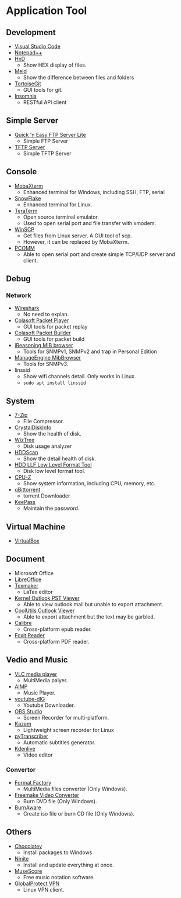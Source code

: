 # Application Tool

## Development

* [Visual Studio Code](https://code.visualstudio.com)
* [Notepad++](https://notepad-plus-plus.org/zh/)
* [HxD](https://mh-nexus.de/en/hxd/)
  * Show HEX display of files.
* [Meld](https://meldmerge.org)
  * Show the difference between files and folders
* [TortoiseGit](https://tortoisegit.org)
  * GUI tools for git.
* [Insomnia](https://insomnia.rest/)
  * RESTful API client

## Simple Server

* [Quick 'n Easy FTP Server Lite](http://www.pablosoftwaresolutions.com/html/quick__n_easy_ftp_server_lite.html)
  * Simple FTP Server
* [TFTP Server](http://tftpd32.jounin.net/tftpd32_download.html)
  * Simple TFTP Server

## Console

* [MobaXterm](https://mobaxterm.mobatek.net)
  * Enhanced terminal for Windows, including SSH, FTP, serial
* [SnowFlake](https://github.com/subhra74/snowflake)
  * Enhanced terminal for Linux.
* [TeraTerm](https://ttssh2.osdn.jp)
  * Open source terminal emulator.
  * Used to open serial port and file transfer with xmodem.
* [WinSCP](https://winscp.net/eng/download.php)
  * Get files from Linux server. A GUI tool of scp.
  * However, it can be replaced by MobaXterm.
* [PCOMM](https://www.moxa.com/Moxa/media/PDIM/S100000217/moxa-pcomm-lite-utility-v1.6.zip)
  * Able to open serial port and create simple TCP/UDP server and client.

## Debug

### Network

* [Wireshark](https://www.wireshark.org/download.html)
  * No need to explan.
* [Colasoft Packet Player](https://www.colasoft.com/packet_player/)
  * GUI tools for packet replay
* [Colasoft Packet Builder](https://www.colasoft.com/packet_builder/)
  * GUI tools for packet build
* [iReasoning MIB browser](https://www.ireasoning.com/mibbrowser.shtml)
  * Tools for SNMPv1, SNMPv2 and trap in Personal Edition
* [ManageEngine MibBrowser](https://www.manageengine.com/products/mibbrowser-free-tool/)
  * Tools for SNMPv3.
* linssid
  * Show wifi channels detail. Only works in Linux.
  * `sudo apt install linssid`

## System

* [7-Zip](https://www.developershome.com/7-zip/)
  * File Compressor.
* [CrystalDiskInfo](https://crystalmark.info/en/software/crystaldiskinfo/)
  * Show the health of disk.
* [WizTree](https://www.diskanalyzer.com/download)
  * Disk usage analyzer
* [HDDScan](http://hddscan.com/)
  * Show the detail health of disk.
* [HDD LLF Low Level Format Tool](http://hddguru.com/software/HDD-LLF-Low-Level-Format-Tool/)
  * Disk low level format tool.
* [CPU-Z](https://www.cpuid.com/softwares/cpu-z.html)
  * Show system information, including CPU, memory, etc.
* [qBittorrent](https://www.qbittorrent.org/)
  * torrent Downloader
* [KeePass](https://keepass.info)
  * Maintain the password.

## Virtual Machine

* [VirtualBox](https://www.virtualbox.org)

## Document

* Microsoft Office
* [LibreOffice](https://zh-tw.libreoffice.org)
* [Texmaker](https://www.xm1math.net/texmaker/)
  * LaTex editor
* [Kernel Outlook PST Viewer](https://www.nucleustechnologies.com/pst-viewer.html)
  * Able to view outlook mail but unable to export attachment.
* [CoolUtils Outlook Viewer](https://www.coolutils.com/OutlookViewer)
  * Able to export attachment but the text may be garbled.
* [Calibre](https://calibre-ebook.com)
  * Cross-platform epub reader.
* [Foxit Reader](http://www.foxitsoftware.tw/downloads/)
  * Cross-platform PDF reader.

## Vedio and Music

* [VLC media player](https://www.videolan.org/vlc/index.zh-TW.html)
  * MultiMedia palyer.
* [AIMP](http://www.aimp.ru)
  * Music Player.
* [youtube-dlG](https://github.com/MrS0m30n3/youtube-dl-gui)
  * Youtube Downloader.
* [OBS Studio](https://obsproject.com/)
  * Screen Recorder for multi-platform.
* [Kazam](https://github.com/henrywoo/kazam)
  * Lightweight screen recorder for Linux
* [pyTranscriber](https://github.com/raryelcostasouza/pyTranscriber)
  * Automatic subtitles generator.
* [Kdenlive](https://kdenlive.org/zh/)
  * Video editor

### Convertor

* [Format Factory](http://www.pcfreetime.com)
  * MultiMedia files converter (Only Windows).
* [Freemake Video Converter](https://www.freemake.com/tw/free_video_converter/)
  * Burn DVD file (Only Windows).
* [BurnAware](http://www.burnaware.com)
  * Create iso file or burn CD file (Only Windows).

## Others

* [Chocolatey](https://chocolatey.org/install)
  * Install packages to Windows
* [Ninite](https://ninite.com/)
  * Install and update everything at once.
* [MuseScore](https://musescore.org/)
  * Free music notation software.
* [GlobalProtect VPN](https://github.com/yuezk/GlobalProtect-openconnect)
  * Linux VPN client.
